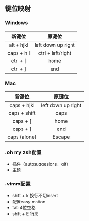 ## 键位映射
### Windows
|新键位|原键位|
|:----------:|:--------------:|
|alt + hjkl|left down up right|
|caps + h l|ctrl + left/right|
|ctrl + [ |home|
|ctrl + ] |end|



### Mac
|新键位|原键位|
|:----------:|:---------------:|
|caps + hjkl|left down up right|
|caps + shift|caps|
|caps + [ |home|
|caps + ] |end|
|caps (alone) |Escape|
### .oh my zsh配置
- 插件（autosuggesions，git）
- 主题
### .vimrc配置
- shift + k 换行不切insert
- 配置easy motion
- tab 4位空格
- shift + E 行末
